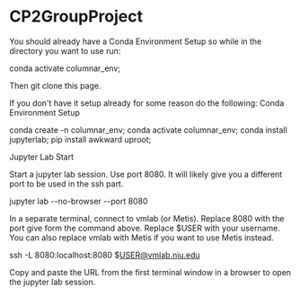# CP2GroupProject
You should already have a Conda Environment Setup so while in the directory you want to use run:

conda activate columnar_env;

Then git clone this page.

If you don't have it setup already for some reason do the following:
Conda Environment Setup

conda create -n columnar_env;
conda activate columnar_env;
conda install jupyterlab;
pip install awkward uproot;

Jupyter Lab Start

Start a jupyter lab session. Use port 8080. It will likely give you a different port to be used in the ssh part.

jupyter lab --no-browser --port 8080

In a separate terminal, connect to vmlab (or Metis). Replace 8080 with the port give form the command above. Replace $USER with your username. You can also replace vmlab with Metis if you want to use Metis instead.

ssh -L 8080:localhost:8080 $USER@vmlab.niu.edu

Copy and paste the URL from the first terminal window in a browser to open the jupyter lab session.
